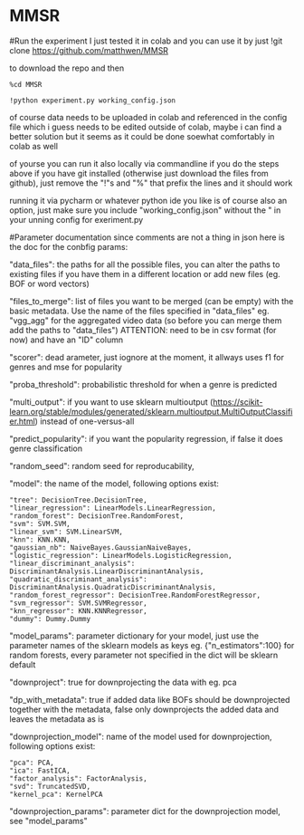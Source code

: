 # MMSR

#Run the experiment
I just tested it in colab and you can use it by just
!git clone https://github.com/matthwen/MMSR

to download the repo and then

    %cd MMSR

    !python experiment.py working_config.json

of course data needs to be uploaded in colab and referenced in the config file which i guess needs to be edited outside of colab, maybe i can find a better solution but it seems as it could be done soewhat comfortably in colab as well

of yourse you can run it also locally via commandline if you do the steps above if you have git installed (otherwise just download the files from github), just remove the "!"s and "%" that prefix the lines and it should work

running it via pycharm or whatever python ide you like is of course also an option, just make sure you include "working_config.json" without the " in your unning config for exeriment.py

#Parameter documentation
since comments are not a thing in json here is the doc for the conbfig params:

"data_files": the paths for all the possible files, you can alter the paths to existing files if you have them in a different location or add new files (eg. BOF or word vectors)

"files_to_merge": list of files you want to be merged (can be empty) with the basic metadata. Use the name of the files specified in "data_files" eg. "vgg_agg" for the aggregated video data (so before you can merge them add the paths to "data_files") ATTENTION: need to be in csv format (for now) and have an "ID" column

"scorer": dead arameter, just iognore at the moment, it allways uses f1 for genres and mse for popularity

"proba_threshold": probabilistic threshold for when a genre is predicted

"multi_output": if you want to use sklearn multioutput (https://scikit-learn.org/stable/modules/generated/sklearn.multioutput.MultiOutputClassifier.html) instead of one-versus-all

"predict_popularity": if you want the popularity regression, if false it does genre classification

"random_seed": random seed for reproducability,

"model": the name of the model, following options exist:

    "tree": DecisionTree.DecisionTree,
    "linear_regression": LinearModels.LinearRegression,
    "random_forest": DecisionTree.RandomForest,
    "svm": SVM.SVM,
    "linear_svm": SVM.LinearSVM,
    "knn": KNN.KNN,
    "gaussian_nb": NaiveBayes.GaussianNaiveBayes,
    "logistic_regression": LinearModels.LogisticRegression,
    "linear_discriminant_analysis": DiscriminantAnalysis.LinearDiscriminantAnalysis,
    "quadratic_discriminant_analysis": DiscriminantAnalysis.QuadraticDiscriminantAnalysis,
    "random_forest_regressor": DecisionTree.RandomForestRegressor,
    "svm_regressor": SVM.SVMRegressor,
    "knn_regressor": KNN.KNNRegressor,
    "dummy": Dummy.Dummy

"model_params": parameter dictionary for your model, just use the parameter names of the sklearn models as keys eg. {"n_estimators":100} for random forests, every parameter not specified in the dict will be sklearn default

"downproject": true for downprojecting the data with eg. pca

"dp_with_metadata": true if added data like BOFs should be downprojected together with the metadata, false only downprojects the added data and leaves the metadata as is

"downprojection_model": name of the model used for downprojection, following options exist:

    "pca": PCA,
    "ica": FastICA,
    "factor_analysis": FactorAnalysis,
    "svd": TruncatedSVD,
    "kernel_pca": KernelPCA

"downprojection_params": parameter dict for the downprojection model, see "model_params"




